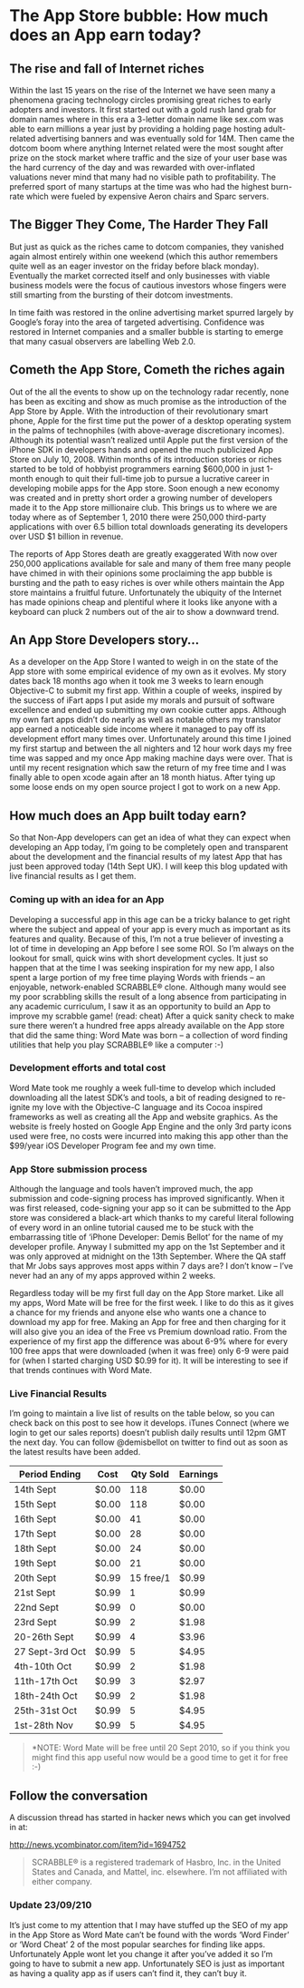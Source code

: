 # The App Store bubble: How much does an App earn today?

## The rise and fall of Internet riches

Within the last 15 years on the rise of the Internet we have seen many a phenomena gracing technology circles promising great riches to early adopters and investors. It first started out with a gold rush land grab for domain names where in this era a 3-letter domain name like sex.com was able to earn millions a year just by providing a holding page hosting adult-related advertising banners and was eventually sold for 14M.  Then came the dotcom boom where anything Internet related were the most sought after prize on the stock market where traffic and the size of your user base was the hard currency of the day and was rewarded with over-inflated valuations never mind that many had no visible path to profitability. The preferred sport of many startups at the time was who had the highest burn-rate which were fueled by expensive Aeron chairs and Sparc servers.

## The Bigger They Come, The Harder They Fall

But just as quick as the riches came to dotcom companies, they vanished again almost entirely within one weekend (which this author remembers quite well as an eager investor on the friday before black monday). Eventually the market corrected itself and only businesses with viable business models were the focus of cautious investors whose fingers were still smarting from the bursting of their dotcom investments.

In time faith was restored in the online advertising market spurred largely by Google’s foray into the area of targeted advertising. Confidence was restored in Internet companies and a smaller bubble is starting to emerge that many casual observers are labelling Web 2.0.

## Cometh the App Store, Cometh the riches again

Out of the all the events to show up on the technology radar recently, none has been as exciting and show as much promise as the introduction of the App Store by Apple. With the introduction of their revolutionary smart phone, Apple for the first time put the power of a desktop operating system in the palms of technophiles (with above-average discretionary incomes). Although its potential wasn’t realized until Apple put the first version of the iPhone SDK in developers hands and opened the much publicized App Store on July 10, 2008. Within months of its introduction stories or riches started to be told of hobbyist programmers earning $600,000 in just 1-month enough to quit their full-time job to pursue a lucrative career in developing mobile apps for the App store. Soon enough a new economy was created and in pretty short order a growing number of developers made it to the App store millionaire club. This brings us to where we are today where as of September 1, 2010 there were 250,000 third-party applications with over 6.5 billion total downloads generating its developers over USD $1 billion in revenue.

The reports of App Stores death are greatly exaggerated
With now over 250,000 applications available for sale and many of them free many people have chimed in with their opinions some proclaiming the app bubble is bursting and the path to easy riches is over while others maintain the App store maintains a fruitful future. Unfortunately the ubiquity of the Internet has made opinions cheap and plentiful where it looks like anyone with a keyboard can pluck 2 numbers out of the air to show a downward trend.

## An App Store Developers story…

As a developer on the App Store I wanted to weigh in on the state of the App store with some empirical evidence of my own as it evolves. My story dates back 18 months ago when it took me 3 weeks to learn enough Objective-C to submit my first app. Within a couple of weeks, inspired by the success of iFart apps I put aside my morals and pursuit of software excellence and ended up submitting my own cookie cutter apps. Although my own fart apps didn’t do nearly as well as notable others my translator app earned a noticeable side income where it managed to pay off its development effort many times over. Unfortunately around this time I joined my first startup and between the all nighters and 12 hour work days my free time was sapped and my once App making machine days were over. That is until my recent resignation which saw the return of my free time and I was finally able to open xcode again after an 18 month hiatus. After tying up some loose ends on my open source project I got to work on a new App.

## How much does an App built today earn?

So that Non-App developers can get an idea of what they can expect when developing an App today, I’m going to be completely open and transparent about the development and the financial results of my latest App that has just been approved today (14th Sept UK). I will keep this blog updated with live financial results as I get them.

### Coming up with an idea for an App

Developing a successful app in this age can be a tricky balance to get right where the subject and appeal of your app is every much as important as its features and quality. Because of this, I’m not a true believer of investing a lot of time in developing an App before I see some ROI. So I’m always on the lookout for small, quick wins with short development cycles. It just so happen that at the time I was seeking inspiration for my new app, I also spent a large portion of my free time playing Words with friends – an enjoyable, network-enabled SCRABBLE® clone. Although many would see my poor scrabbling skills the result of a long absence from participating in any academic curriculum, I saw it as an opportunity to build an App to improve my scrabble game! (read: cheat) After a quick sanity check to make sure there weren’t a hundred free apps already available on the App store that did the same thing: Word Mate was born – a collection of word finding utilities that help you play SCRABBLE® like a computer :-)

### Development efforts and total cost

Word Mate took me roughly a week full-time to develop which included downloading all the latest SDK’s and tools, a bit of reading designed to re-ignite my love with the Objective-C language and its Cocoa inspired frameworks as well as creating all the App and website graphics. As the website is freely hosted on Google App Engine and the only 3rd party icons used were free, no costs were incurred into making this app other than the $99/year iOS Developer Program fee and my own time.

### App Store submission process

Although the language and tools haven’t improved much, the app submission and code-signing process has improved significantly. When it was first released, code-signing your app so it can be submitted to the App store was considered a black-art which thanks to my careful literal following of every word in an online tutorial caused me to be stuck with the embarrassing title of ‘iPhone Developer: Demis Bellot’ for the name of my developer profile. Anyway I submitted my app on the 1st September and it was only approved at midnight on the 13th September. Where the QA staff that Mr Jobs says approves most apps within 7 days are? I don’t know – I’ve never had an any of my apps approved within 2 weeks.

Regardless today will be my first full day on the App Store market. Like all my apps, Word Mate will be free for the first week. I like to do this as it gives a chance for my friends and anyone else who wants one a chance to download my app for free. Making an App for free and then charging for it will also give you an idea of the Free vs Premium download ratio. From the experience of my first app the difference was about 6-9% where for every 100 free apps that were downloaded (when it was free) only 6-9 were paid for (when I started charging USD $0.99 for it). It will be interesting to see if that trends continues with Word Mate.

### Live Financial Results

I’m going to maintain a live list of results on the table below, so you can check back on this post to see how it develops. iTunes Connect (where we login to get our sales reports) doesn’t publish daily results until 12pm GMT the next day. You can follow @demisbellot on twitter to find out as soon as the latest results have been added.

| Period Ending | Cost | Qty Sold | Earnings
| ------------- | -----|----------|---------
| 14th Sept | $0.00 | 118 | $0.00
| 15th Sept | $0.00 | 118 | $0.00
| 16th Sept | $0.00 | 41 | $0.00
| 17th Sept | $0.00 | 28 | $0.00
| 18th Sept | $0.00 | 24 | $0.00
| 19th Sept | $0.00 | 21 | $0.00
| 20th Sept | $0.99 | 15 free/1 | $0.99
| 21st Sept | $0.99 | 1 | $0.99
| 22nd Sept | $0.99 | 0 | $0.00
| 23rd Sept | $0.99 | 2 | $1.98
| 20-26th Sept | $0.99 | 4 | $3.96
| 27 Sept-3rd Oct | $0.99 | 5 | $4.95
| 4th-10th Oct | $0.99 | 2 | $1.98
| 11th-17th Oct | $0.99 | 3 | $2.97
| 18th-24th Oct | $0.99 | 2 | $1.98
| 25th-31st Oct | $0.99 | 5 | $4.95
| 1st-28th Nov | $0.99 | 5 | $4.95

> *NOTE: Word Mate will be free until 20 Sept 2010, so if you think you might find this app useful now would be a good time to get it for free :-)

## Follow the conversation

A discussion thread has started in hacker news which you can get involved in at:

http://news.ycombinator.com/item?id=1694752

> SCRABBLE® is a registered trademark of Hasbro, Inc. in the United States and Canada, and Mattel, inc. elsewhere. I’m not affiliated with either company.

### Update 23/09/210

It’s just come to my attention that I may have stuffed up the SEO of my app in the App Store as Word Mate can’t be found with the words ‘Word Finder’ or ‘Word Cheat’  2 of the most popular searches for finding like apps. Unfortunately Apple wont let you change it after you’ve added it so I’m going to have to submit a new app. Unfortunately SEO is just as important as having a quality app as if users can’t find it, they can’t buy it.
